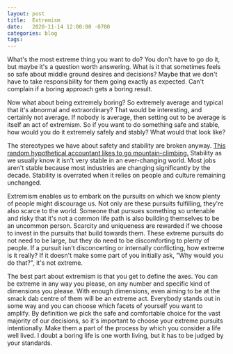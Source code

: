 ```yaml
---
layout: post
title:  Extremism          
date:   2020-11-14 12:00:00 -0700
categories: blog
tags:  
---
```


What's the most extreme thing you want to do? You don't have to go do it, but maybe it's a question worth answering. What is it that sometimes feels so safe about middle ground desires and decisions? Maybe that we don't have to take responsibility for them going exactly as expected. Can't complain if a boring approach gets a boring result. 

Now what about being extremely boring? So extremely average and typical that it's abnormal and extraordinary? That would be interesting, and certainly not average. If nobody is average, then setting out to be average is itself an act of extremism. So if you want to do something safe and stable, how would you do it extremely safely and stably? What would that look like? 

The stereotypes we have about safety and stability are broken anyway. [This random hypothetical accountant likes to go mountain-climbing.](https://quickbooks.intuit.com/ca/resources/firm-management/accounting-firm-sabbatical-program-work-life-balance/#main:~:text=A%20sabbatical%20program%20is%20also%20a,as%20well%20as%20her%20mountain%2Dclimbing%20dream. "Quickbooks Kilimanjaro") Stability as we usually know it isn't very stable in an ever-changing world. Most jobs aren't stable because most industries are changing significantly by the decade. Stability is overrated when it relies on people and culture remaining unchanged. 

Extremism enables us to embark on the pursuits on which we know plenty of people might discourage us. Not only are these pursuits fulfilling, they're also scarce to the world. Someone that pursues something so untenable and risky that it's not a common life path is also building themselves to be an uncommon person. Scarcity and uniqueness are rewarded if we choose to invest in the pursuits that build towards them. These extreme pursuits do not need to be large, but they do need to be discomforting to plenty of people. If a pursuit isn't disconcerting or internally conflicting, how extreme is it really? If it doesn't make some part of you initially ask, "Why would you do that?", it's not extreme. 

The best part about extremism is that you get to define the axes. You can be extreme in any way you please, on any number and specific kind of dimensions you please. With enough dimensions, even aiming to be at the smack dab centre of them will be an extreme act. Everybody stands out in some way and you can choose which facets of yourself you want to amplify. By definition we pick the safe and comfortable choice for the vast majority of our decisions, so it's important to choose your extreme pursuits intentionally. Make them a part of the process by which you consider a life well lived. I doubt a boring life is one worth living, but it has to be judged by your standards.   





























